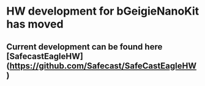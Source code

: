 # HW development for bGeigieNanoKit has moved
## Current development can be found here [SafecastEagleHW] (https://github.com/Safecast/SafeCastEagleHW)
